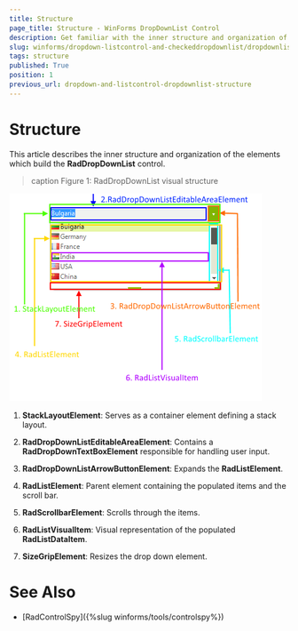 ```yaml
---
title: Structure
page_title: Structure - WinForms DropDownList Control
description: Get familiar with the inner structure and organization of the elements which build the WinForms DropDownList control.
slug: winforms/dropdown-listcontrol-and-checkeddropdownlist/dropdownlist/structure
tags: structure
published: True
position: 1
previous_url: dropdown-and-listcontrol-dropdownlist-structure
---
```


# Structure

This article describes the inner structure and organization of the elements which build the __RadDropDownList__ control.
        
>caption Figure 1: RadDropDownList visual structure

![dropdown-and-listcontrol-dropdownlist-structure 001](images/dropdown-and-listcontrol-dropdownlist-structure001.png)

1. __StackLayoutElement__: Serves as a container element defining a stack layout.
            

1. __RadDropDownListEditableAreaElement__: Contains a __RadDropDownTextBoxElement__ responsible for handling user input.
            

1. __RadDropDownListArrowButtonElement__: Expands the __RadListElement__.
            

1. __RadListElement__: Parent element containing the populated items and the scroll bar.
            

1. __RadScrollbarElement__: Scrolls through the items.
            

1. __RadListVisualItem__: Visual representation of the populated __RadListDataItem__.
            

1. __SizeGripElement__: Resizes the drop down element.


# See Also

* [RadControlSpy]({%slug winforms/tools/controlspy%})
            
